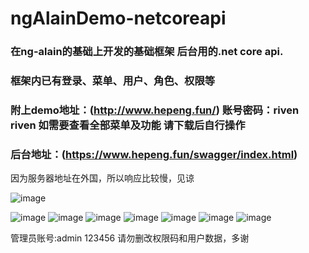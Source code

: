 # ngAlainDemo-netcoreapi
### 在ng-alain的基础上开发的基础框架 后台用的.net core api. 
### 框架内已有登录、菜单、用户、角色、权限等
### 附上demo地址：(http://www.hepeng.fun/) 账号密码：riven riven 如需要查看全部菜单及功能 请下载后自行操作
### 后台地址：(https://www.hepeng.fun/swagger/index.html) 
因为服务器地址在外国，所以响应比较慢，见谅

![image](https://github.com/HePeng11/ngAlainDemo-netcoreapi/blob/master/snapshots/login.PNG)

![image](https://github.com/HePeng11/ngAlainDemo-netcoreapi/blob/master/snapshots/p1.PNG)
![image](https://github.com/HePeng11/ngAlainDemo-netcoreapi/blob/master/snapshots/editmenu.PNG)
![image](https://github.com/HePeng11/ngAlainDemo-netcoreapi/blob/master/snapshots/chosemenuicon.PNG)
![image](https://github.com/HePeng11/ngAlainDemo-netcoreapi/blob/master/snapshots/user.PNG)
![image](https://github.com/HePeng11/ngAlainDemo-netcoreapi/blob/master/snapshots/role.PNG)
![image](https://github.com/HePeng11/ngAlainDemo-netcoreapi/blob/master/snapshots/acl.PNG)
![image](https://github.com/HePeng11/ngAlainDemo-netcoreapi/blob/master/snapshots/aclmanage.PNG)

管理员账号:admin 123456 请勿删改权限码和用户数据，多谢
